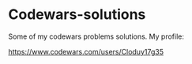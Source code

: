 # Codewars-solutions

Some of my codewars problems solutions.
My profile:

https://www.codewars.com/users/Cloduy17g35

